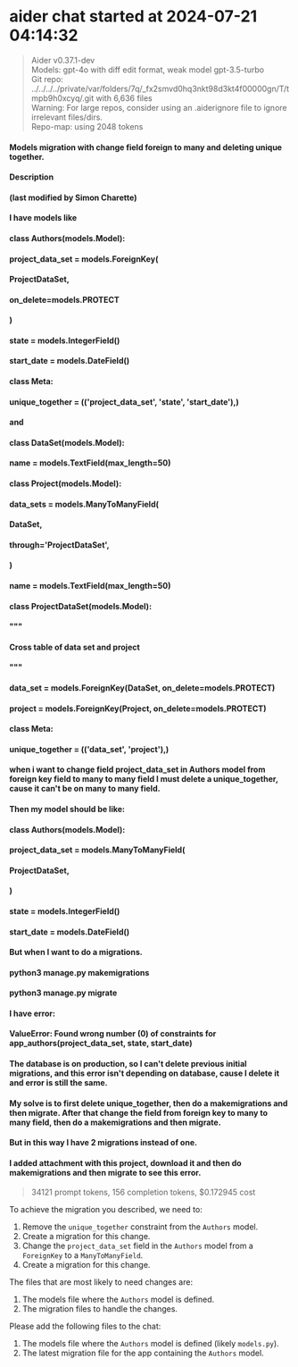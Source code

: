 
# aider chat started at 2024-07-21 04:14:32

> Aider v0.37.1-dev  
> Models: gpt-4o with diff edit format, weak model gpt-3.5-turbo  
> Git repo: ../../../../private/var/folders/7q/_fx2smvd0hq3nkt98d3kt4f00000gn/T/tmpb9h0xcyq/.git with 6,636 files  
> Warning: For large repos, consider using an .aiderignore file to ignore irrelevant files/dirs.  
> Repo-map: using 2048 tokens  

#### Models migration with change field foreign to many and deleting unique together.  
#### Description  
#### 	   
#### 		(last modified by Simon Charette)  
#### 	   
#### I have models like  
#### class Authors(models.Model):  
#### 	project_data_set = models.ForeignKey(  
#### 		ProjectDataSet,  
#### 		on_delete=models.PROTECT  
#### 	)  
#### 	state = models.IntegerField()  
#### 	start_date = models.DateField()  
#### 	class Meta:  
#### 		 unique_together = (('project_data_set', 'state', 'start_date'),)  
#### and  
#### class DataSet(models.Model):  
#### 	name = models.TextField(max_length=50)  
#### class Project(models.Model):  
#### 	data_sets = models.ManyToManyField(  
#### 		DataSet,  
#### 		through='ProjectDataSet',  
#### 	)  
#### 	name = models.TextField(max_length=50)  
#### class ProjectDataSet(models.Model):  
#### 	"""  
#### 	Cross table of data set and project  
#### 	"""  
#### 	data_set = models.ForeignKey(DataSet, on_delete=models.PROTECT)  
#### 	project = models.ForeignKey(Project, on_delete=models.PROTECT)  
#### 	class Meta:  
#### 		unique_together = (('data_set', 'project'),)  
#### when i want to change field project_data_set in Authors model from foreign key field to many to many field I must delete a unique_together, cause it can't be on many to many field.  
#### Then my model should be like:  
#### class Authors(models.Model):  
#### 	project_data_set = models.ManyToManyField(  
#### 		ProjectDataSet,  
#### 	)  
#### 	state = models.IntegerField()  
#### 	start_date = models.DateField()  
#### But when I want to do a migrations.  
#### python3 manage.py makemigrations  
#### python3 manage.py migrate  
#### I have error:  
#### ValueError: Found wrong number (0) of constraints for app_authors(project_data_set, state, start_date)  
#### The database is on production, so I can't delete previous initial migrations, and this error isn't depending on database, cause I delete it and error is still the same.  
#### My solve is to first delete unique_together, then do a makemigrations and then migrate. After that change the field from foreign key to many to many field, then do a makemigrations and then migrate.  
#### But in this way I have 2 migrations instead of one.  
#### I added attachment with this project, download it and then do makemigrations and then migrate to see this error.  
> 34121 prompt tokens, 156 completion tokens, $0.172945 cost  

To achieve the migration you described, we need to:

1. Remove the `unique_together` constraint from the `Authors` model.
2. Create a migration for this change.
3. Change the `project_data_set` field in the `Authors` model from a `ForeignKey` to a `ManyToManyField`.
4. Create a migration for this change.

The files that are most likely to need changes are:

1. The models file where the `Authors` model is defined.
2. The migration files to handle the changes.

Please add the following files to the chat:

1. The models file where the `Authors` model is defined (likely `models.py`).
2. The latest migration file for the app containing the `Authors` model.

